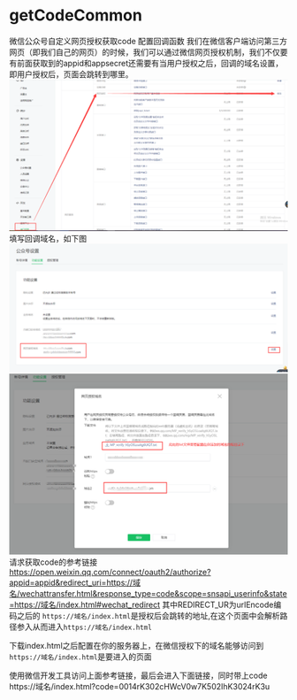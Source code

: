 # getCodeCommon
微信公众号自定义网页授权获取code
配置回调函数 我们在微信客户端访问第三方网页（即我们自己的网页）的时候，我们可以通过微信网页授权机制，我们不仅要有前面获取到的appid和appsecret还需要有当用户授权之后，回调的域名设置，即用户授权后，页面会跳转到哪里。
![](https://raw.githubusercontent.com/lmJoe/gitAllImg/main/images/%E7%AC%AC%E4%B8%80%E6%AD%A5.jpg)
填写回调域名，如下图
![](https://raw.githubusercontent.com/lmJoe/gitAllImg/main/images/%E7%AC%AC%E4%BA%8C%E6%AD%A5.jpg)
![](https://raw.githubusercontent.com/lmJoe/gitAllImg/main/images/%E7%AC%AC%E4%B8%89%E6%AD%A5.jpg)
请求获取code的参考链接
https://open.weixin.qq.com/connect/oauth2/authorize?appid=appid&redirect_uri=https://域名/wechattransfer.html&response_type=code&scope=snsapi_userinfo&state=https://域名/index.html#wechat_redirect
其中REDIRECT_UR为urlEncode编码之后的 
`https://域名/index.html`是授权后会跳转的地址,在这个页面中会解析路径参入从而进入`https://域名/index.html`

下载index.html之后配置在你的服务器上，在微信授权下的域名能够访问到
`https://域名/index.html`是要进入的页面



使用微信开发工具访问上面参考链接，最后会进入下面链接，同时带上code
https://域名/index.html?code=0014rK302cHWcV0w7K502IhK3024rK3u  
